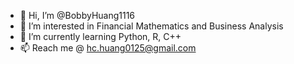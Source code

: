 - 👋 Hi, I’m @BobbyHuang1116
- 👀 I’m interested in Financial Mathematics and Business Analysis
- 🌱 I’m currently learning Python, R, C++
- 📫 Reach me @ hc.huang0125@gmail.com

<!---
BobbyHuang1116/BobbyHuang1116 is a ✨ special ✨ repository because its `README.md` (this file) appears on your GitHub profile.
You can click the Preview link to take a look at your changes.
--->
